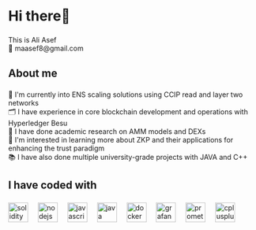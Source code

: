 <h1 align="left">Hi there👋</h1>

###

<p align="left">This is Ali Asef
<br>📧 maasef8@gmail.com<br>
</p>

###

<h2 align="left">About me</h2>

###

<p align="left"> 💼 I'm currently into ENS scaling solutions using CCIP read and layer two networks<br>🗂️ I have experience in core blockchain development and operations with Hyperledger Besu <br>🔭 I have done academic research on AMM models and DEXs <br>🎯 I'm interested in learning more about ZKP and their applications for enhancing the trust paradigm<br>📚 I have also done multiple university-grade projects with JAVA and C++</p>

###

<h2 align="left">I have coded with</h2>

###

<div align="left">
  <img src="https://skillicons.dev/icons?i=solidity" height="40" alt="solidity logo"  />
  <img width="12" />
  <img src="https://cdn.jsdelivr.net/gh/devicons/devicon/icons/nodejs/nodejs-original.svg" height="40" alt="nodejs logo"  />
  <img width="12" />
  <img src="https://skillicons.dev/icons?i=js" height="40" alt="javascript logo"  />
  <img width="12" />
  <img src="https://cdn.jsdelivr.net/gh/devicons/devicon/icons/java/java-original.svg" height="40" alt="java logo"  />
  <img width="12" />
  <img src="https://cdn.jsdelivr.net/gh/devicons/devicon/icons/docker/docker-original.svg" height="40" alt="docker logo"  />
  <img width="12" />
  <img src="https://cdn.jsdelivr.net/gh/devicons/devicon/icons/grafana/grafana-original.svg" height="40" alt="grafana logo"  />
  <img width="12" />
  <img src="https://cdn.jsdelivr.net/gh/devicons/devicon/icons/prometheus/prometheus-original.svg" height="40" alt="prometheus logo"  />
  <img width="12" />
  <img src="https://cdn.jsdelivr.net/gh/devicons/devicon/icons/cplusplus/cplusplus-original.svg" height="40" alt="cplusplus logo"  />
</div>

###
